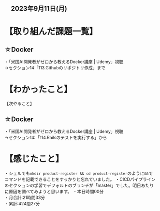 ## 　2023年9月11日(月)
# 【取り組んだ課題一覧】
## ☆Docker
・「米国AI開発者がゼロから教えるDocker講座 | Udemy」視聴<br>
→セクション14「113.Githubのリポジトリ作成」まで<br>
# 【わかったこと】

【次やること】
## ☆Docker
・「米国AI開発者がゼロから教えるDocker講座 | Udemy」視聴<br>
→セクション14:「114.Railsのテストを実行する」から<br>
# 【感じたこと】
・シェルでも`mkdir product-register && cd product-register`のように`&&`でコマンドを記載できることをすっかりと忘れていました。
・CICDパイプラインのセクションの学習でデフォルトのブランチが「master」でした。明日あたりに原因を調べてみようと思います。
・本日時間00分<br>
・月合計:21時間33分<br>
・累計:424間27分<br>
